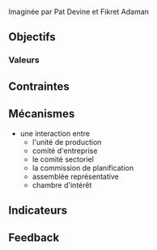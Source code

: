 Imaginée par Pat Devine et Fikret Adaman
## Objectifs

### Valeurs

## Contraintes

## Mécanismes

- une interaction entre
	- l'unité de production
	- comité d'entreprise
	- le comité sectoriel
	- la commission de planification
	- assemblée représentative
	- chambre d'intérêt

## Indicateurs

## Feedback

